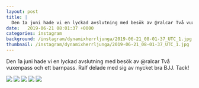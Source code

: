 ```yaml
---
layout: post
title: |
  Den 1a juni hade vi en lyckad avslutning med besök av @ralcar Två vuxenpass och ett barnpass
date:   2019-06-21 08:01:37 +0000
categories: instagram
background: /instagram/dynamixherrljunga/2019-06-21_08-01-37_UTC_1.jpg
thumbnail: /instagram/dynamixherrljunga/2019-06-21_08-01-37_UTC_1.jpg
---
```

Den 1a juni hade vi en lyckad avslutning med besök av @ralcar Två vuxenpass och ett barnpass. Ralf delade med sig av mycket  bra BJJ. Tack! 



<img src='/www-dynamix-herrljunga/instagram/dynamixherrljunga/2019-06-21_08-01-37_UTC_1.jpg' class='img-fluid' />


<img src='/www-dynamix-herrljunga/instagram/dynamixherrljunga/2019-06-21_08-01-37_UTC_2.jpg' class='img-fluid' />


<img src='/www-dynamix-herrljunga/instagram/dynamixherrljunga/2019-06-21_08-01-37_UTC_3.jpg' class='img-fluid' />


<img src='/www-dynamix-herrljunga/instagram/dynamixherrljunga/2019-06-21_08-01-37_UTC_4.jpg' class='img-fluid' />


<img src='/www-dynamix-herrljunga/instagram/dynamixherrljunga/2019-06-21_08-01-37_UTC_5.jpg' class='img-fluid' />
